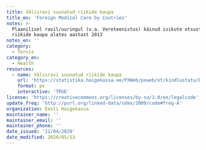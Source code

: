 ```yaml
---
title: Välisravi suunatud riikide kaupa
title_en: 'Foreign Medical Care by Coutries'
notes: >-
  Plaanilisel ravil/uuringul (v.a. Vereteenistus) käinud isikute otsuste arv
  riikide kaupa alates aastast 2013
notes_en: ''
category: 
  - Tervis
category_en: 
  - Health
resources:
  - name: Välisravi suunatud riikide kaupa
    url: 'https://statistika.haigekassa.ee/PXWeb/pxweb/et/kindlustatu/kindlustatu__Rahalised%20h%c3%bcvitised__Ravi%20v%c3%a4lisriigis/VR01.px/?rxid=81520678-b3bd-4371-a1cc-edc30bb2a02d'
    format: px
    interactive: 'TRUE'
license: 'https://creativecommons.org/licenses/by-sa/3.0/ee/legalcode'
update_freq: 'http://purl.org/linked-data/sdmx/2009/code#freq-A'
organization: Eesti Haigekassa
maintainer_name: ''
maintainer_email: ''
maintainer_phone: ''
date_issued: '21/04/2020'
date_modified: 2020/05/13
---
```

